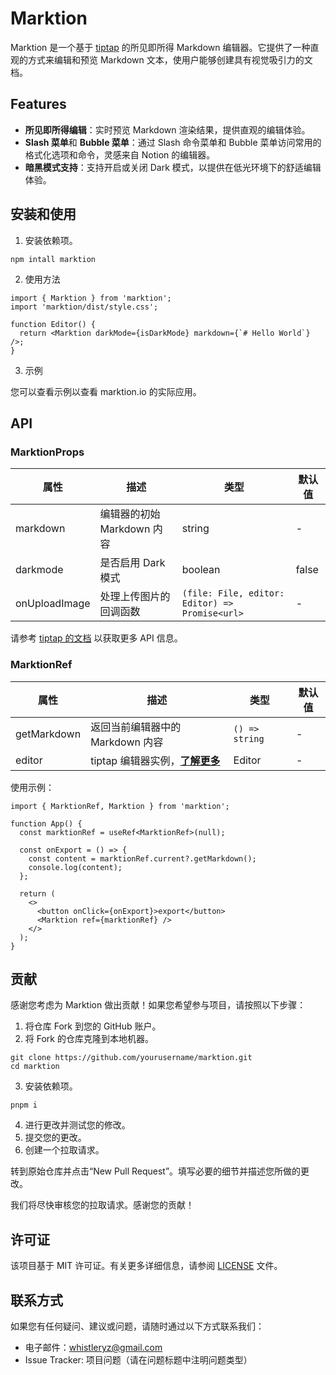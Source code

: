 # Marktion

Marktion 是一个基于 [tiptap](https://tiptap.dev/) 的所见即所得 Markdown 编辑器。它提供了一种直观的方式来编辑和预览 Markdown 文本，使用户能够创建具有视觉吸引力的文档。

## Features

- **所见即所得编辑**：实时预览 Markdown 渲染结果，提供直观的编辑体验。
- **Slash 菜单**和 **Bubble 菜单**：通过 Slash 命令菜单和 Bubble 菜单访问常用的格式化选项和命令，灵感来自 Notion 的编辑器。
- **暗黑模式支持**：支持开启或关闭 Dark 模式，以提供在低光环境下的舒适编辑体验。

## 安装和使用

1. 安装依赖项。

```shell
npm intall marktion
```

2. 使用方法

```tsx
import { Marktion } from 'marktion';
import 'marktion/dist/style.css';

function Editor() {
  return <Marktion darkMode={isDarkMode} markdown={`# Hello World`} />;
}
```

3. 示例

您可以查看示例以查看 marktion.io 的实际应用。

## API

### MarktionProps

| **属性**      | **描述**                   | **类型**                                       | **默认值** |
| ------------- | -------------------------- | ---------------------------------------------- | ---------- |
| markdown      | 编辑器的初始 Markdown 内容 | string                                         | -          |
| darkmode      | 是否启用 Dark 模式         | boolean                                        | false      |
| onUploadImage | 处理上传图片的回调函数     | `(file: File, editor: Editor) => Promise<url>` | -          |

请参考 [tiptap 的文档](https://tiptap.dev/installation/react) 以获取更多 API 信息。

### MarktionRef

| **属性**    | **描述**                                                                 | **类型**       | **默认值** |
| ----------- | ------------------------------------------------------------------------ | -------------- | ---------- |
| getMarkdown | 返回当前编辑器中的 Markdown 内容                                         | `() => string` | -          |
| editor      | tiptap 编辑器实例，[**了解更多**](https://tiptap.dev/installation/react) | Editor         | -          |

使用示例：

```tsx
import { MarktionRef, Marktion } from 'marktion';

function App() {
  const marktionRef = useRef<MarktionRef>(null);

  const onExport = () => {
    const content = marktionRef.current?.getMarkdown();
    console.log(content);
  };

  return (
    <>
      <button onClick={onExport}>export</button>
      <Marktion ref={marktionRef} />
    </>
  );
}
```

## 贡献

感谢您考虑为 Marktion 做出贡献！如果您希望参与项目，请按照以下步骤：

1. 将仓库 Fork 到您的 GitHub 账户。
2. 将 Fork 的仓库克隆到本地机器。

```shell
git clone https://github.com/yourusername/marktion.git
cd marktion
```

3. 安装依赖项。

```shell
pnpm i
```

4. 进行更改并测试您的修改。
5. 提交您的更改。
6. 创建一个拉取请求。

转到原始仓库并点击“New Pull Request”。填写必要的细节并描述您所做的更改。

我们将尽快审核您的拉取请求。感谢您的贡献！

## 许可证

该项目基于 MIT 许可证。有关更多详细信息，请参阅 [LICENSE](https://github.com/microvoid/marktion/blob/main/LICENSE) 文件。

## 联系方式

如果您有任何疑问、建议或问题，请随时通过以下方式联系我们：

- 电子邮件：whistleryz@gmail.com
- Issue Tracker: 项目问题（请在问题标题中注明问题类型）
